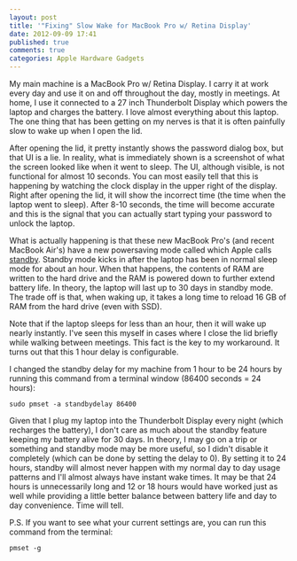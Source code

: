 ```yaml
---
layout: post
title: '"Fixing" Slow Wake for MacBook Pro w/ Retina Display'
date: 2012-09-09 17:41
published: true
comments: true
categories: Apple Hardware Gadgets
---
```


My main machine is a MacBook Pro w/ Retina Display.  I carry it at work every day and use it on and off throughout the day, mostly in meetings.  At home, I use it connected to a 27 inch Thunderbolt Display which powers the laptop and charges the battery.  I love almost everything about this laptop.  The one thing that has been getting on my nerves is that it is often painfully slow to wake up when I open the lid.  

After opening the lid, it pretty instantly shows the password dialog box, but that UI is a lie.  In reality, what is immediately shown is a screenshot of what the screen looked like when it went to sleep.  The UI, although visible, is not functional for almost 10 seconds.  You can most easily tell that this is happening by watching the clock display in the upper right of the display.  Right after opening the lid, it will show the incorrect time (the time when the laptop went to sleep).  After 8-10 seconds, the time will become accurate and this is the signal that you can actually start typing your password to unlock the laptop.

What is actually happening is that these new MacBook Pro's (and recent MacBook Air's) have a new powersaving mode called which Apple calls [standby](http://support.apple.com/kb/HT4392).  Standby mode kicks in after the laptop has been in normal sleep mode for about an hour.  When that happens, the contents of RAM are written to the hard drive and the RAM is powered down to further extend battery life.  In theory, the laptop will last up to 30 days in standby mode.  The trade off is that, when waking up, it takes a long time to reload 16 GB of RAM from the hard drive (even with SSD).

Note that if the laptop sleeps for less than an hour, then it will wake up nearly instantly.  I've seen this myself in cases where I close the lid briefly while walking between meetings.  This fact is the key to my workaround.  It turns out that this 1 hour delay is configurable.  

I changed the standby delay for my machine from 1 hour to be 24 hours by running this command from a terminal window (86400 seconds = 24 hours):

    sudo pmset -a standbydelay 86400

Given that I plug my laptop into the Thunderbolt Display every night (which recharges the battery), I don't care as much about the standby feature keeping my battery alive for 30 days.  In theory, I may go on a trip or something and standby mode may be more useful, so I didn't disable it completely (which can be done by setting the delay to 0).  By setting it to 24 hours, standby will almost never happen with my normal day to day usage patterns and I'll almost always have instant wake times.  It may be that 24 hours is unnecessarily long and 12 or 18 hours would have worked just as well while providing a little better balance between battery life and day to day convenience.  Time will tell.

P.S. If you want to see what your current settings are, you can run this command from the terminal:

    pmset -g

